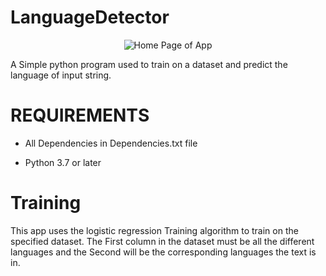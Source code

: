 # LanguageDetector

<p align = "center">
  <img title="Home" alt="Home Page of App" src="https://user-images.githubusercontent.com/113833707/219943138-089d05ae-53df-4696-8d2a-7b01eb386954.png">
 </p>

 
A Simple python program used to train on a dataset and predict the language of input string.

# REQUIREMENTS
* All Dependencies in Dependencies.txt file  

* Python 3.7 or later

# Training
This app uses the logistic regression Training algorithm to train on the specified dataset.
The First column in the dataset must be all the different languages and the Second will be 
the corresponding languages the text is in.

